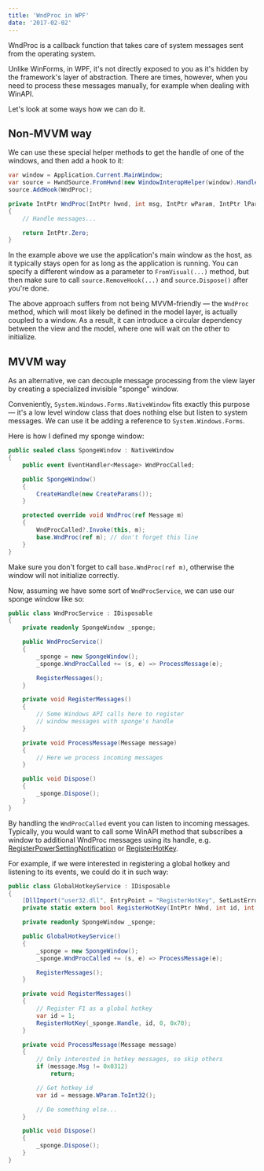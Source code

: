 ```yaml
---
title: 'WndProc in WPF'
date: '2017-02-02'
---
```


WndProc is a callback function that takes care of system messages sent from the operating system.

Unlike WinForms, in WPF, it's not directly exposed to you as it's hidden by the framework's layer of abstraction. There are times, however, when you need to process these messages manually, for example when dealing with WinAPI.

Let's look at some ways how we can do it.

## Non-MVVM way

We can use these special helper methods to get the handle of one of the windows, and then add a hook to it:

```csharp
var window = Application.Current.MainWindow;
var source = HwndSource.FromHwnd(new WindowInteropHelper(window).Handle);
source.AddHook(WndProc);

private IntPtr WndProc(IntPtr hwnd, int msg, IntPtr wParam, IntPtr lParam, ref bool handled)
{
    // Handle messages...

    return IntPtr.Zero;
}
```

In the example above we use the application's main window as the host, as it typically stays open for as long as the application is running. You can specify a different window as a parameter to `FromVisual(...)` method, but then make sure to call `source.RemoveHook(...)` and `source.Dispose()` after you're done.

The above approach suffers from not being MVVM-friendly — the `WndProc` method, which will most likely be defined in the model layer, is actually coupled to a window. As a result, it can introduce a circular dependency between the view and the model, where one will wait on the other to initialize.

## MVVM way

As an alternative, we can decouple message processing from the view layer by creating a specialized invisible "sponge" window.

Conveniently, `System.Windows.Forms.NativeWindow` fits exactly this purpose — it's a low level window class that does nothing else but listen to system messages. We can use it be adding a reference to `System.Windows.Forms`.

Here is how I defined my sponge window:

```csharp
public sealed class SpongeWindow : NativeWindow
{
    public event EventHandler<Message> WndProcCalled;

    public SpongeWindow()
    {
        CreateHandle(new CreateParams());
    }

    protected override void WndProc(ref Message m)
    {
        WndProcCalled?.Invoke(this, m);
        base.WndProc(ref m); // don't forget this line
    }
}
```

Make sure you don't forget to call `base.WndProc(ref m)`, otherwise the window will not initialize correctly.

Now, assuming we have some sort of `WndProcService`, we can use our sponge window like so:

```csharp
public class WndProcService : IDisposable
{
    private readonly SpongeWindow _sponge;

    public WndProcService()
    {
        _sponge = new SpongeWindow();
        _sponge.WndProcCalled += (s, e) => ProcessMessage(e);

        RegisterMessages();
    }

    private void RegisterMessages()
    {
        // Some Windows API calls here to register
        // window messages with sponge's handle
    }

    private void ProcessMessage(Message message)
    {
        // Here we process incoming messages
    }

    public void Dispose()
    {
        _sponge.Dispose();
    }
}
```

By handling the `WndProcCalled` event you can listen to incoming messages. Typically, you would want to call some WinAPI method that subscribes a window to additional WndProc messages using its handle, e.g. [RegisterPowerSettingNotification](https://docs.microsoft.com/en-us/windows/win32/api/winuser/nf-winuser-registerpowersettingnotification) or [RegisterHotKey](https://docs.microsoft.com/en-us/windows/win32/api/winuser/nf-winuser-registerhotkey).

For example, if we were interested in registering a global hotkey and listening to its events, we could do it in such way:

```csharp
public class GlobalHotkeyService : IDisposable
{
    [DllImport("user32.dll", EntryPoint = "RegisterHotKey", SetLastError = true)]
    private static extern bool RegisterHotKey(IntPtr hWnd, int id, int fsModifiers, int vk);

    private readonly SpongeWindow _sponge;

    public GlobalHotkeyService()
    {
        _sponge = new SpongeWindow();
        _sponge.WndProcCalled += (s, e) => ProcessMessage(e);

        RegisterMessages();
    }

    private void RegisterMessages()
    {
        // Register F1 as a global hotkey
        var id = 1;
        RegisterHotKey(_sponge.Handle, id, 0, 0x70);
    }

    private void ProcessMessage(Message message)
    {
        // Only interested in hotkey messages, so skip others
        if (message.Msg != 0x0312)
            return;

        // Get hotkey id
        var id = message.WParam.ToInt32();

        // Do something else...
    }

    public void Dispose()
    {
        _sponge.Dispose();
    }
}
```
